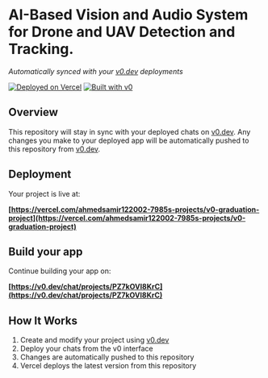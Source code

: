 # AI-Based Vision and Audio System for Drone and UAV Detection and Tracking.

*Automatically synced with your [v0.dev](https://v0.dev) deployments*

[![Deployed on Vercel](https://img.shields.io/badge/Deployed%20on-Vercel-black?style=for-the-badge&logo=vercel)](https://vercel.com/ahmedsamir122002-7985s-projects/v0-graduation-project)
[![Built with v0](https://img.shields.io/badge/Built%20with-v0.dev-black?style=for-the-badge)](https://v0.dev/chat/projects/PZ7kOVl8KrC)

## Overview

This repository will stay in sync with your deployed chats on [v0.dev](https://v0.dev).
Any changes you make to your deployed app will be automatically pushed to this repository from [v0.dev](https://v0.dev).

## Deployment

Your project is live at:

**[https://vercel.com/ahmedsamir122002-7985s-projects/v0-graduation-project](https://vercel.com/ahmedsamir122002-7985s-projects/v0-graduation-project)**

## Build your app

Continue building your app on:

**[https://v0.dev/chat/projects/PZ7kOVl8KrC](https://v0.dev/chat/projects/PZ7kOVl8KrC)**

## How It Works

1. Create and modify your project using [v0.dev](https://v0.dev)
2. Deploy your chats from the v0 interface
3. Changes are automatically pushed to this repository
4. Vercel deploys the latest version from this repository
